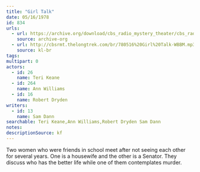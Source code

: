 ```yaml
---
title: "Girl Talk"
date: 05/16/1978
id: 834
urls: 
  - url: https://archive.org/download/cbs_radio_mystery_theater/cbs_radio_mystery_theater-0801-0850.zip/cbs_radio_mystery_theater-0801-0850%2Fcbsrmt_0834_girl_talk.mp3
    source: archive-org
  - url: http://cbsrmt.thelongtrek.com/br/780516%20Girl%20Talk-WBBM.mp3
    source: kl-br
tags: 
multipart: 0
actors:  
  - id: 26
    name: Teri Keane  
  - id: 264
    name: Ann Williams  
  - id: 16
    name: Robert Dryden
writers:  
  - id: 13
    name: Sam Dann
searchable: Teri Keane,Ann Williams,Robert Dryden Sam Dann
notes: 
descriptionSource: kf
---
```

Two women who were friends in school meet after not seeing each other for several years. One is a housewife and the other is a Senator. They discuss who has the better life while one of them contemplates murder.